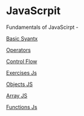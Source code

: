 # JavaScrpit

Fundamentals of JavaScirpt -

[Basic Syantx](./basic_script.js)

[Operators](./operators_script.js)

[Control Flow](./control_flow_script.js)

[Exercises Js](./exercise_script.js)

[Objects JS](./object_script.js)

[Array JS](./array_script.js)

[Functions Js](./functions_script.js)

<!------Advanced JavaScript -

[OOP JS](./Advanced_JavaScript/oop.js)
------>
